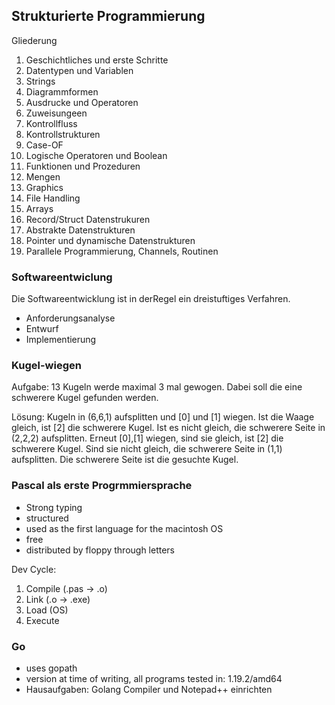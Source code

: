 [//]: # (2022-10-18.12:00)
[//]: # (HWR>DSINFO)
[//]: # (Einführung in die Programmierung)

## Strukturierte Programmierung

Gliederung

1. Geschichtliches und erste Schritte
2. Datentypen und Variablen
3. Strings
4. Diagrammformen
5. Ausdrucke und Operatoren
6. Zuweisungeen
7. Kontrollfluss
8. Kontrollstrukturen
9. Case-OF
10. Logische Operatoren und Boolean
11. Funktionen und Prozeduren
12. Mengen
13. Graphics
14. File Handling
15. Arrays
16. Record/Struct Datenstrukuren
17. Abstrakte Datenstrukturen
18. Pointer und dynamische Datenstrukturen
19. Parallele Programmierung, Channels, Routinen

### Softwareentwiclung

Die Softwareentwicklung ist in derRegel ein dreistuftiges Verfahren.

* Anforderungsanalyse
* Entwurf
* Implementierung

### Kugel-wiegen

Aufgabe: 13 Kugeln werde maximal 3 mal gewogen. Dabei soll die eine schwerere Kugel gefunden werden.

Lösung: Kugeln in (6,6,1) aufsplitten und [0] und [1] wiegen. 
Ist die Waage gleich, ist [2] die schwerere Kugel. 
Ist es nicht gleich, die schwerere Seite in (2,2,2) aufsplitten. 
Erneut [0],[1] wiegen, sind sie gleich, ist [2] die schwerere Kugel. 
Sind sie nicht gleich, die schwerere Seite in (1,1) aufsplitten.
Die schwerere Seite ist die gesuchte Kugel.

### Pascal als erste Progrmmiersprache

* Strong typing
*  structured
* used as the first language for the macintosh OS
* free
* distributed by floppy through letters

Dev Cycle: 
 1. Compile (.pas -> .o)
 2. Link    (.o -> .exe)
 3. Load    (OS)
 4. Execute

### Go

* uses gopath
* version at time of writing, all programs tested in: 1.19.2/amd64
* Hausaufgaben: Golang Compiler und Notepad++ einrichten 